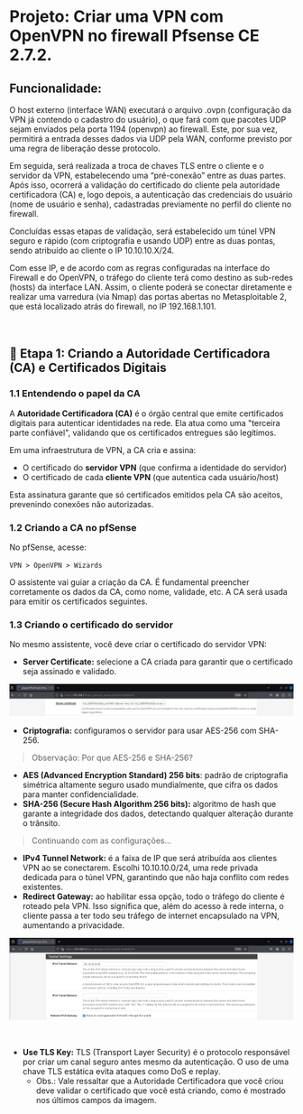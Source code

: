 # Projeto: Criar uma VPN com OpenVPN no firewall Pfsense CE 2.7.2.


## Funcionalidade:

O host externo (interface WAN) executará o arquivo .ovpn (configuração da VPN já contendo o cadastro do usuário), o que fará com que pacotes UDP sejam enviados pela porta 1194 (openvpn) ao firewall. Este, por sua vez, permitirá a entrada desses dados via UDP pela WAN, conforme previsto por uma regra de liberação desse protocolo.

Em seguida, será realizada a troca de chaves TLS entre o cliente e o servidor da VPN, estabelecendo uma “pré-conexão” entre as duas partes. Após isso, ocorrerá a validação do certificado do cliente pela autoridade certificadora (CA) e, logo depois, a autenticação das credenciais do usuário (nome de usuário e senha), cadastradas previamente no perfil do cliente no firewall.

Concluídas essas etapas de validação, será estabelecido um túnel VPN seguro e rápido (com criptografia e usando UDP) entre as duas pontas, sendo atribuído ao cliente o IP 10.10.10.X/24.

Com esse IP, e de acordo com as regras configuradas na interface do Firewall e do OpenVPN, o tráfego do cliente terá como destino as sub-redes (hosts) da interface LAN. Assim, o cliente poderá se conectar diretamente e realizar uma varredura (via Nmap) das portas abertas no Metasploitable 2, que está localizado atrás do firewall, no IP 192.168.1.101.
<br>  
<br>
## 📍 Etapa 1: Criando a Autoridade Certificadora (CA) e Certificados Digitais

### 1.1 Entendendo o papel da CA

A **Autoridade Certificadora (CA)** é o órgão central que emite certificados digitais para autenticar identidades na rede. Ela atua como uma "terceira parte confiável", validando que os certificados entregues são legítimos.

Em uma infraestrutura de VPN, a CA cria e assina:

- O certificado do **servidor VPN** (que confirma a identidade do servidor)
- O certificado de cada **cliente VPN** (que autentica cada usuário/host)

Esta assinatura garante que só certificados emitidos pela CA são aceitos, prevenindo conexões não autorizadas.

### 1.2 Criando a CA no pfSense

No pfSense, acesse:

`VPN > OpenVPN > Wizards`

O assistente vai guiar a criação da CA. É fundamental preencher corretamente os dados da CA, como nome, validade, etc. A CA será usada para emitir os certificados seguintes.

### 1.3 Criando o certificado do servidor

No mesmo assistente, você deve criar o certificado do servidor VPN:

- **Server Certificate:** selecione a CA criada para garantir que o certificado seja assinado e validado.
    
![image.png](images/image_1.3.png)
<br>

- **Criptografia:** configuramos o servidor para usar AES-256 com SHA-256.

> Observação: Por que AES-256 e SHA-256?

- **AES (Advanced Encryption Standard) 256 bits**: padrão de criptografia simétrica altamente seguro usado mundialmente, que cifra os dados para manter confidencialidade.
- **SHA-256 (Secure Hash Algorithm 256 bits):** algoritmo de hash que garante a integridade dos dados, detectando qualquer alteração durante o trânsito.

> Continuando com as configurações...
- **IPv4 Tunnel Network:** é a faixa de IP que será atribuída aos clientes VPN ao se conectarem. Escolhi 10.10.10.0/24, uma rede privada dedicada para o túnel VPN, garantindo que não haja conflito com redes existentes.
- **Redirect Gateway:** ao habilitar essa opção, todo o tráfego do cliente é roteado pela VPN. Isso significa que, além do acesso à rede interna, o cliente passa a ter todo seu tráfego de internet encapsulado na VPN, aumentando a privacidade.
  
![redirectGateway.png](images/redirectGateway.png)

<br>

- **Use TLS Key:** TLS (Transport Layer Security) é o protocolo responsável por criar um canal seguro antes mesmo da autenticação. O uso de uma chave TLS estática evita ataques como DoS e replay.
    - Obs.: Vale ressaltar que a Autoridade Certificadora que você criou deve validar o certificado que você está criando, como é mostrado nos últimos campos da imagem.